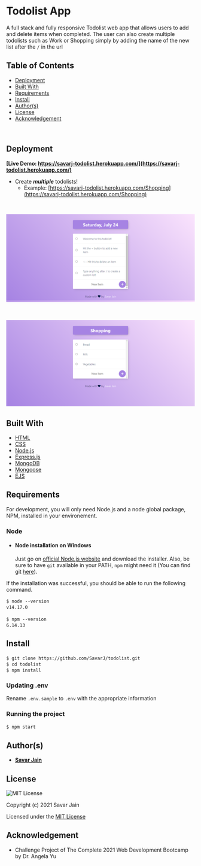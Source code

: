 # **Todolist App**

A full stack and fully responsive Todolist web app that allows users to add and delete items when completed. The user can also create multiple todolists such as Work or Shopping simply by adding the name of the new list after the `/` in the url

## **Table of Contents**

- [Deployment](#deployment)
- [Built With](#built-with)
- [Requirements](#requirements)
- [Install](#install)
- [Author(s)](#authors)
- [License](#license)
- [Acknowledgement](#acknowledgements)

</br>

## Deployment

**[Live Demo: https://savarj-todolist.herokuapp.com/](https://savarj-todolist.herokuapp.com/)**

- Create **_multiple_** todolists!
  - Example: [https://savarj-todolist.herokuapp.com/Shopping](https://savarj-todolist.herokuapp.com/Shopping)

<br>

![Main-Todolist](public/images/todolist.png)

<br>

![Shopping-Todolist](public/images/shopping-todolist.png)

## Built With

- [HTML](https://developer.mozilla.org/en-US/docs/Web/HTML)
- [CSS](https://developer.mozilla.org/en-US/docs/Web/CSS)
- [Node.js](https://nodejs.org/en/docs/)
- [Express.js](https://expressjs.com/en/5x/api.html)
- [MongoDB](https://docs.mongodb.com/drivers/node/current/)
- [Mongoose](https://mongoosejs.com/docs/)
- [EJS](https://ejs.co/)

## Requirements

For development, you will only need Node.js and a node global package, NPM, installed in your environement.

### Node

- #### Node installation on Windows

  Just go on [official Node.js website](https://nodejs.org/) and download the installer. Also, be sure to have `git` available in your PATH, `npm` might need it (You can find git [here](https://git-scm.com/)).

If the installation was successful, you should be able to run the following command.

    $ node --version
    v14.17.0

    $ npm --version
    6.14.13

## Install

    $ git clone https://github.com/SavarJ/todolist.git
    $ cd todolist
    $ npm install
    
### Updating .env

Rename `.env.sample` to `.env` with the appropriate information

### Running the project

    $ npm start


## Author(s)

- **[Savar Jain](https://jainsavar.com)**

## License

![MIT License](https://camo.githubusercontent.com/c97d380d0a98377c53391026883a89c16ded751eb41f9e57a53e009664447d50/68747470733a2f2f696d672e736869656c64732e696f2f62616467652f6c6963656e73652d4d49542532304c6963656e73652d626c75652e737667)

Copyright (c) 2021 Savar Jain

Licensed under the [MIT License](LICENSE)

## Acknowledgement

- Challenge Project of The Complete 2021 Web Development Bootcamp by Dr. Angela Yu
